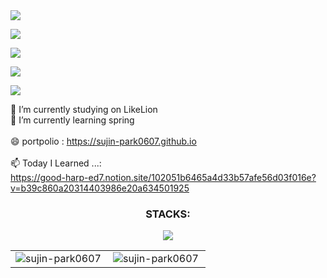 <img src="https://capsule-render.vercel.app/api?&type=waving&color=77A1D3&height=300&section=header&desc=Welcome%20to%20my%20GitHub&fontSize=50&fontColor=fff&text=Hello!%20I'm%20SuJin&animation=twinkling" />

<!--조회수버튼-->
<a href="https://hits.seeyoufarm.com"><img src="https://hits.seeyoufarm.com/api/count/incr/badge.svg?url=https%3A%2F%2Fgithub.com%2Fsujin-park0607&count_bg=%2379CBCA&title_bg=%23555555&icon=adblock.svg&icon_color=%23E7E7E7&title=hits&edge_flat=false"/></a><br>

<!--노션-->
<a href="https://good-harp-ed7.notion.site/102051b6465a4d33b57afe56d03f016e?v=b39c860a20314403986e20a634501925" target="_blank"><img src="https://img.shields.io/badge/TIL-000000?style=flat-square&logo=Notion&logoColor=white"/></a>

<!--인스타-->
<a href="https://www.instagram.com/su._.jin0607/" target="_blank"><img src="https://img.shields.io/badge/su._.jin0607-E4405F?style=flat-square&logo=Instagram&logoColor=white"/></a>

<!--github-->
<a href="https://github.com/sujin-park0607/" target="_blank"><img src="https://img.shields.io/badge/GitHub-181717?style=flat-square&logo=GitHub&logoColor=white"/></a>


🔭 I’m currently studying on LikeLion
<br>
🌱 I’m currently learning spring
<br>
<br>
😄 portpolio : https://sujin-park0607.github.io<br>
<br>
📫 Today I Learned ...: <br>
https://good-harp-ed7.notion.site/102051b6465a4d33b57afe56d03f016e?v=b39c860a20314403986e20a634501925

<!--
**sujin-park0607/sujin-park0607** is a ✨ _special_ ✨ repository because its `README.md` (this file) appears on your GitHub profile.

Here are some ideas to get you started:

- 🔭 I’m currently working on ACIN lab
- 🌱 I’m currently learning Django & Flutter
- 👯 I’m looking to collaborate on ...
- 🤔 I’m looking for help with ...
- 💬 Ask me about ...
- 📫 How to reach me: ...
- 😄 Pronouns: ...
- ⚡ Fun fact: ...
-->



<h3 align="center">STACKS:</h3>
<p align="center">
  <img src="https://img.shields.io/badge/python-3670A0?style=for-the-badge&logo=python&logoColor=ffdd54"> 
</p>




<table style="border: none">
    <tr>
        <td valign="top" width="50%" style="border: none">
        <img align="left" src="https://github-readme-stats.vercel.app/api/top-langs?username=sujin-park0607&show_icons=true&locale=en&layout=compact&theme=dark" alt="sujin-park0607" />
        </td>
        <td valign="top" width="50%" style="border: none">
        <img align="center" src="https://github-readme-stats.vercel.app/api?username=sujin-park0607&show_icons=true&locale=en&theme=dark" alt="sujin-park0607" />
        </td>
    </tr>
</table>
